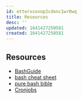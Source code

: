 ```yaml
---
id: etterxsoxop2cdenc1wr0wq
title: Resources
desc: ''
updated: 1641427250581
created: 1641427250581
---
```



## Resources

- [BashGuide](https://mywiki.wooledge.org/BashGuide)
- [bash cheat sheet](https://mywiki.wooledge.org/BashSheet)
- [pure bash bible](https://github.com/dylanaraps/pure-bash-bible)
- [Cronjobs](https://crontab.guru/)

